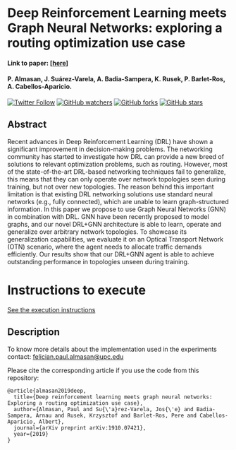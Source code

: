 # Deep Reinforcement Learning meets Graph Neural Networks: exploring a routing optimization use case
#### Link to paper: [[here](https://arxiv.org/abs/1910.07421)]
#### P. Almasan, J. Suárez-Varela, A. Badia-Sampera, K. Rusek, P. Barlet-Ros, A. Cabellos-Aparicio.
 
[![Twitter Follow](https://img.shields.io/twitter/follow/PaulAlmasan?style=social)](https://twitter.com/PaulAlmasan)
[![GitHub watchers](https://img.shields.io/github/watchers/knowledgedefinednetworking/DRL-GNN?style=social&label=Watch)](https://github.com/knowledgedefinednetworking/DRL-GNN)
[![GitHub forks](https://img.shields.io/github/forks/knowledgedefinednetworking/DRL-GNN?style=social&label=Fork)](https://github.com/knowledgedefinednetworking/DRL-GNN)
[![GitHub stars](https://img.shields.io/github/stars/knowledgedefinednetworking/DRL-GNN?style=social&label=Star)](https://github.com/knowledgedefinednetworking/DRL-GNN)

## Abstract
Recent advances in Deep Reinforcement Learning (DRL) have shown a significant improvement in decision-making problems. The networking community has started to investigate how DRL can provide a new breed of solutions to relevant optimization problems, such as routing. However, most of the state-of-the-art DRL-based networking techniques fail to generalize, this means that they can only operate over network topologies seen during training, but not over new topologies. The reason behind this important limitation is that existing DRL networking solutions use standard neural networks (e.g., fully connected), which are unable to learn graph-structured information. In this paper we propose to use Graph Neural Networks (GNN) in combination with DRL. GNN have been recently proposed to model graphs, and our novel DRL+GNN architecture is able to learn, operate and generalize over arbitrary network topologies. To showcase its generalization capabilities, we evaluate it on an Optical Transport Network (OTN) scenario, where the agent needs to allocate traffic demands efficiently. Our results show that our DRL+GNN agent is able to achieve outstanding performance in topologies unseen during training.  

# Instructions to execute

[See the execution instructions](https://github.com/knowledgedefinednetworking/DRL-GNN/blob/master/DQN/README.md)

## Description

To know more details about the implementation used in the experiments contact: [felician.paul.almasan@upc.edu](mailto:felician.paul.almasan@upc.edu)

Please cite the corresponding article if you use the code from this repository:

```
@article{almasan2019deep,
  title={Deep reinforcement learning meets graph neural networks: Exploring a routing optimization use case},
  author={Almasan, Paul and Su{\'a}rez-Varela, Jos{\'e} and Badia-Sampera, Arnau and Rusek, Krzysztof and Barlet-Ros, Pere and Cabellos-Aparicio, Albert},
  journal={arXiv preprint arXiv:1910.07421},
  year={2019}
}
```
